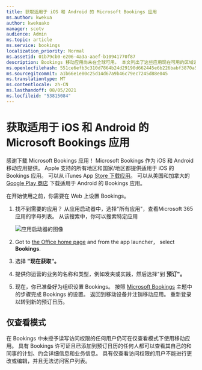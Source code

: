 ```yaml
---
title: 获取适用于 iOS 和 Android 的 Microsoft Bookings 应用
ms.author: kwekua
author: kwekuako
manager: scotv
audience: Admin
ms.topic: article
ms.service: bookings
localization_priority: Normal
ms.assetid: 01b79cb0-e206-4a3a-aaef-b10941770f87
description: Bookings 移动应用尚未在全球可用。 本文列出了这些应用现在可用的区域设置。
ms.openlocfilehash: 551ce6efb3c310d7864b24d29190d662445e6b226babf3870a56a1643c3d067b
ms.sourcegitcommit: a1b66e1e80c25d14d67a9b46c79ec7245d88e045
ms.translationtype: MT
ms.contentlocale: zh-CN
ms.lasthandoff: 08/05/2021
ms.locfileid: "53815084"
---
```

# <a name="get-the-microsoft-bookings-app-for-ios-and-android"></a>获取适用于 iOS 和 Android 的 Microsoft Bookings 应用

感谢下载 Microsoft Bookings 应用！ Microsoft Bookings 作为 iOS 和 Android 移动应用提供。 Apple 支持的所有地区和国家/地区都提供适用于 iOS 的 Bookings 应用。 可以从 iTunes App [Store 下载应用](https://apps.apple.com/app/microsoft-bookings/id1065657468)。 可以从美国和加拿大的 [Google Play 商店](https://play.google.com/store/apps/details?id=com.microsoft.exchange.bookings) 下载适用于 Android 的 Bookings 应用。

在开始使用之前，你需要在 Web 上设置 Bookings。

1. 找不到需要的应用？ 从应用启动器中，选择"所有应用"，查看Microsoft 365应用的字母列表。 从该搜索中，你可以搜索特定应用

   ![应用启动器的图像](../media/bookings-all-apps-launcher.png)

2. Got to [the Office home page](https://office.com) and from the app launcher， select **Bookings**.

3. 选择 **"现在获取"。**

4. 提供你运营的业务的名称和类型，例如发夹或实践，然后选择"到 **预订"。**

5. 现在，你已准备好为组织设置 Bookings。 按照 [Microsoft Bookings](bookings-overview.md) 主题中的步骤完成 Bookings 的设置。 返回到移动设备并注销移动应用。 重新登录以转到新的预订日历。

## <a name="view-only-mode"></a>仅查看模式

在 Bookings 中未授予读写访问权限的任何用户仍可在仅查看模式下使用移动应用。 具有 Bookings 许可证且已添加到预订日历的任何人都可以查看其自己的和同事的计划、约会详细信息和业务信息。 具有仅查看访问权限的用户不能进行更改或编辑，并且无法访问客户列表。
